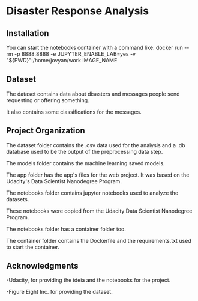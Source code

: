 # Disaster Response Analysis


## Installation

You can start the notebooks container with a command like: docker run --rm -p 8888:8888 -e JUPYTER_ENABLE_LAB=yes -v "${PWD}":/home/jovyan/work IMAGE_NAME

## Dataset

The dataset contains data about disasters and messages people send requesting or offering something.

It also contains some classifications for the messages.

## Project Organization

The dataset folder contains the .csv data used for the analysis and a .db database used to be the output of the preprocessing data step.

The models folder contains the machine learning saved models.

The app folder has the app's files for the web project. It was based on the Udacity's Data Scientist Nanodegree Program.

The notebooks folder contains jupyter notebooks used to analyze the datasets.

These notebooks were copied from the Udacity Data Scientist Nanodegree Program.

The notebooks folder has a container folder too.

The container folder contains the Dockerfile and the requirements.txt used to start the container.

## Acknowledgments

-Udacity, for providing the ideia and the notebooks for the project.

-Figure Eight Inc. for providing the dataset.
